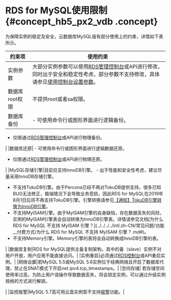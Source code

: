 # RDS for MySQL使用限制 {#concept_hb5_px2_vdb .concept}

为保障实例的稳定及安全，云数据库MySQL版有部分使用上的约束，详情如下表所示。

|约束项|使用约束|
|---|----|
|实例参数|大部分实例参数可以使用[RDS管理控制台](https://rds.console.aliyun.com/)或API进行修改，同时出于安全和稳定性考虑，部分参数不支持修改，具体请参见[使用控制台设置参数](../../../../intl.zh-CN/用户指南/实例管理/设置实例参数/使用控制台设置参数.md#)。|
|数据库root权限|不提供root或者sa权限。|
|数据库备份| -   可使用命令行或图形界面进行逻辑备份。
-   仅限通过[RDS管理控制台](https://rds.console.aliyun.com/)或API进行物理备份。

 |
|数据库还原| -   可使用命令行或图形界面进行逻辑数据还原。
-   仅限通过[RDS管理控制台](https://rds.console.aliyun.com/)或API进行物理还原。

 |
|MySQL存储引擎|目前仅支持InnoDB引擎。 -   出于性能和安全性考虑，建议尽量采用InnoDB存储引擎。
-   不支持TokuDB引擎。由于Percona已经不再对TokuDB提供支持，很多已知BUG无法修正，极端情况下会导致业务受损，因此RDS for MySQL在2019年8月1日后将不再支持TokuDB引擎。引擎转换请参见[【通知】TokuDB引擎转换为InnoDB引擎](../../../../intl.zh-CN/云数据库RDS简介/【通知】TokuDB引擎转换为InnoDB引擎.md#)。
-   不支持MyISAM引擎。由于MyISAM引擎的自身缺陷，存在数据丢失的风险，实例的MyISAM引擎表会自动转换为InnoDB引擎表。详情请参见文档[为什么 RDS for MySQL 不支持 MyISAM 引擎？](../../../../intl.zh-CN/常见问题/功能__付费方式/为什么 RDS for MySQL 不支持 MyISAM 引擎？.md#)。
-   不支持Memory引擎。Memory引擎的表将会自动转换成InnoDB引擎的表。

 |
|数据库复制|RDS for MySQL提供主备复制架构，其中的备（slave）实例不对用户开放，用户应用不能直接访问。|
|实例重启|必须通过[RDS控制台](https://rds.console.aliyun.com/)或API重启实例。|
|网络设置|若MySQL 5.5或MySQL 5.6实例位于经典网络且开启了数据库代理，禁止在SNAT模式下开启net.ipv4.tcp\_timestamps。|
|空间存储| 若存储空间使用率过高，为防止用户误操作导致数据丢失，将会锁定实例，可以通过升级实例规格的方式进行解锁。

 |
|监控报警|MySQL 5.7高可用云盘实例暂不支持[报警](../../../../intl.zh-CN/用户指南/监控与报警/设置报警规则.md#)功能。|

